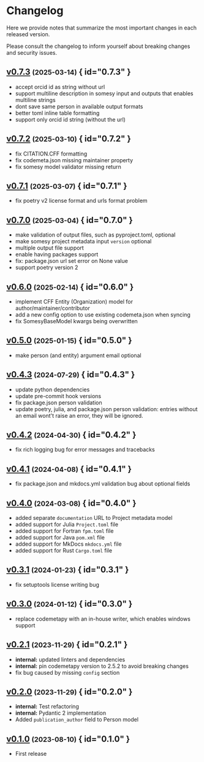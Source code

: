 # Changelog

Here we provide notes that summarize the most important changes in each released version.

Please consult the changelog to inform yourself about breaking changes and security issues.

## [v0.7.3](https://github.com/Materials-Data-Science-and-Informatics/somesy/tree/v0.7.3) <small>(2025-03-14)</small> { id="0.7.3" }

- accept orcid id as string without url
- support multiline description in somesy input and outputs that enables multiline strings
- dont save same person in available output formats
- better toml inline table formatting
- support only orcid id string (without the url)

## [v0.7.2](https://github.com/Materials-Data-Science-and-Informatics/somesy/tree/v0.7.2) <small>(2025-03-10)</small> { id="0.7.2" }

- fix CITATION.CFF formatting
- fix codemeta.json missing maintainer property
- fix somesy model validator missing return

## [v0.7.1](https://github.com/Materials-Data-Science-and-Informatics/somesy/tree/v0.7.1) <small>(2025-03-07)</small> { id="0.7.1" }

- fix poetry v2 license format and urls format problem

## [v0.7.0](https://github.com/Materials-Data-Science-and-Informatics/somesy/tree/v0.7.0) <small>(2025-03-04)</small> { id="0.7.0" }

- make validation of output files, such as pyproject.toml, optional
- make somesy project metadata input `version` optional
- multiple output file support
- enable having packages support
- fix: package.json url set error on None value
- support poetry version 2

## [v0.6.0](https://github.com/Materials-Data-Science-and-Informatics/somesy/tree/v0.6.0) <small>(2025-02-14)</small> { id="0.6.0" }

- implement CFF Entity (Organization) model for author/maintainer/contributor
- add a new config option to use existing codemeta.json when syncing
- fix SomesyBaseModel kwargs being overwritten

## [v0.5.0](https://github.com/Materials-Data-Science-and-Informatics/somesy/tree/v0.5.0) <small>(2025-01-15)</small> { id="0.5.0" }

- make person (and entity) argument email optional

## [v0.4.3](https://github.com/Materials-Data-Science-and-Informatics/somesy/tree/v0.4.3) <small>(2024-07-29)</small> { id="0.4.3" }

- update python dependencies
- update pre-commit hook versions
- fix package.json person validation
- update poetry, julia, and package.json person validation: entries without an email wont't raise an error, they will be ignored.

## [v0.4.2](https://github.com/Materials-Data-Science-and-Informatics/somesy/tree/v0.4.2) <small>(2024-04-30)</small> { id="0.4.2" }

- fix rich logging bug for error messages and tracebacks

## [v0.4.1](https://github.com/Materials-Data-Science-and-Informatics/somesy/tree/v0.4.1) <small>(2024-04-08)</small> { id="0.4.1" }

- fix package.json and mkdocs.yml validation bug about optional fields

## [v0.4.0](https://github.com/Materials-Data-Science-and-Informatics/somesy/tree/v0.4.0) <small>(2024-03-08)</small> { id="0.4.0" }

- added separate `documentation` URL to Project metadata model
- added support for Julia `Project.toml` file
- added support for Fortran `fpm.toml` file
- added support for Java `pom.xml` file
- added support for MkDocs `mkdocs.yml` file
- added support for Rust `Cargo.toml` file

## [v0.3.1](https://github.com/Materials-Data-Science-and-Informatics/somesy/tree/v0.3.1) <small>(2024-01-23)</small> { id="0.3.1" }

- fix setuptools license writing bug

## [v0.3.0](https://github.com/Materials-Data-Science-and-Informatics/somesy/tree/v0.3.0) <small>(2024-01-12)</small> { id="0.3.0" }

- replace codemetapy with an in-house writer, which enables windows support

## [v0.2.1](https://github.com/Materials-Data-Science-and-Informatics/somesy/tree/v0.2.1) <small>(2023-11-29)</small> { id="0.2.1" }

- **internal:** updated linters and dependencies
- **internal:** pin codemetapy version to 2.5.2 to avoid breaking changes
- fix bug caused by missing `config` section

## [v0.2.0](https://github.com/Materials-Data-Science-and-Informatics/somesy/tree/v0.2.0) <small>(2023-11-29)</small> { id="0.2.0" }

- **internal:** Test refactoring
- **internal:** Pydantic 2 implementation
- Added `publication_author` field to Person model

## [v0.1.0](https://github.com/Materials-Data-Science-and-Informatics/somesy/tree/v0.1.0) <small>(2023-08-10)</small> { id="0.1.0" }

- First release
